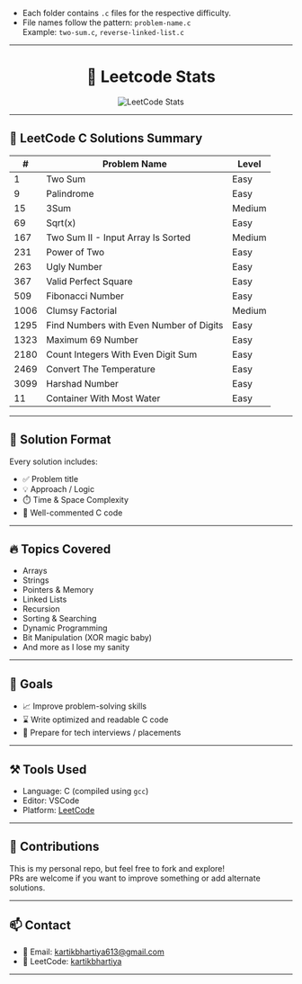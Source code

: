 
- Each folder contains `.c` files for the respective difficulty.
- File names follow the pattern: `problem-name.c`  
  Example: `two-sum.c`, `reverse-linked-list.c`

---
<h1 align="center">🚀 Leetcode Stats</h1>

<p align="center">
  <img src="https://leetcard.jacoblin.cool/kartikbhartiya?ext=activity" alt="LeetCode Stats" />
</p>


---
## 📘 LeetCode C Solutions Summary

| #    | Problem Name                                  | Level    |
|------|-----------------------------------------------|----------|
| 1    | Two Sum                                       | Easy     |
| 9    | Palindrome                                    | Easy     |
| 15   | 3Sum                                          | Medium   |
| 69   | Sqrt(x)                                       | Easy     |
| 167  | Two Sum II - Input Array Is Sorted            | Medium     |
| 231  | Power of Two                                  | Easy     |
| 263  | Ugly Number                                   | Easy     |
| 367  | Valid Perfect Square                          | Easy     |
| 509  | Fibonacci Number                              | Easy     |
| 1006 | Clumsy Factorial                              | Medium   |
| 1295 | Find Numbers with Even Number of Digits       | Easy     |
| 1323| Maximum 69 Number                              | Easy     |
| 2180 | Count Integers With Even Digit Sum            | Easy     |
| 2469 | Convert The Temperature                       | Easy     |
| 3099 | Harshad Number                                | Easy     |
| 11 | Container With Most Water                       | Easy     |

---
## 🧠 Solution Format

Every solution includes:
- ✅ Problem title
- 💡 Approach / Logic
- ⏱️ Time & Space Complexity
- 🧾 Well-commented C code

---

## 🔥 Topics Covered

- Arrays
- Strings
- Pointers & Memory
- Linked Lists
- Recursion
- Sorting & Searching
- Dynamic Programming
- Bit Manipulation (XOR magic baby)
- And more as I lose my sanity

---

## 🎯 Goals

- 📈 Improve problem-solving skills
- ⌛ Write optimized and readable C code
- 🚀 Prepare for tech interviews / placements

---

## ⚒️ Tools Used

- Language: C (compiled using `gcc`)
- Editor: VSCode 
- Platform: [LeetCode](https://leetcode.com/)

---

## 🙌 Contributions

This is my personal repo, but feel free to fork and explore!  
PRs are welcome if you want to improve something or add alternate solutions.

---

## 📫 Contact

- 📧 Email: kartikbhartiya613@gmail.com
- 🧠 LeetCode: [kartikbhartiya](https://leetcode.com/kartikbhartiya/)

---

